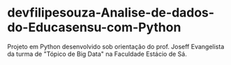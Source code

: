 # devfilipesouza-Analise-de-dados-do-Educasensu-com-Python
Projeto em Python desenvolvido sob orientação do prof. Joseff Evangelista da turma de "Tópico de Big Data" na Faculdade Estácio de Sá.
